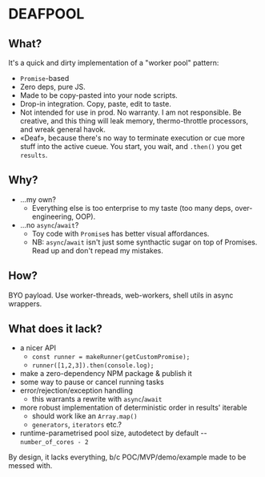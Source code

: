 # DEAFPOOL

## What?

It's a quick and dirty implementation of a "worker pool" pattern:

- `Promise`-based
- Zero deps, pure JS.
- Made to be copy-pasted into your node scripts.
- Drop-in integration. Copy, paste, edit to taste.
- Not intended for use in prod. No warranty. I am not responsible.
  Be creative, and this thing will leak memory,
  thermo-throttle processors, and wreak general havok.
- «Deaf», because there's no way to terminate execution
  or cue more stuff into the active cueue.
  You start, you wait, and `.then()` you get `results`.

## Why?

- ...my own?
    - Everything else is too enterprise to my taste
      (too many deps, over-engineering, OOP).
- ...no `async`/`await`?
    - Toy code with `Promise`s has better visual affordances.
    - NB: `async`/`await` isn't just some synthactic sugar
      on top of Promises. Read up and don't repead my mistakes.

## How?

BYO payload. Use worker-threads, web-workers, shell utils in async wrappers.

## What does it lack?

- a nicer API
    - `const runner = makeRunner(getCustomPromise);`
    - `runner([1,2,3]).then(console.log);`
- make a zero-dependency NPM package & publish it
- some way to pause or cancel running tasks
- error/rejection/exception handling
    - this warrants a rewrite with `async`/`await`
- more robust implementation of deterministic order in results' iterable
    - should work like an `Array.map()`
    - `generators`, `iterators` etc.?
- runtime-parametrised pool size, autodetect by default -- `number_of_cores - 2`

By design, it lacks everything, b/c POC/MVP/demo/example made to be messed with.

